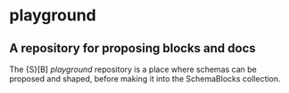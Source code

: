 # playground
## A repository for proposing blocks and docs

The {S}[B] _playground_ repository is a place where schemas can be proposed and shaped, before making it into the SchemaBlocks collection.
